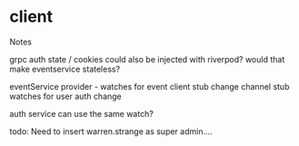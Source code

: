 # client

Notes

grpc auth state / cookies could also be injected with riverpod?
would that make eventservice stateless?

eventService provider - watches for event client stub change
channel stub watches for user auth change

auth service can use the same watch?

todo: Need to insert warren.strange as super admin....



